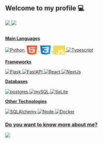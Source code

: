 ## Welcome to my profile 💻
<div>
   <a href="https://github.com/phdepaula">
   <img height="180em" src="https://github-readme-stats.vercel.app/api?username=phdepaula&theme=tokyonight"/>
   <img height="180em" src="https://github-readme-stats.vercel.app/api/top-langs/?username=phdepaula&theme=tokyonight&layout=compact&langs_count=8"/>
</div>
<div style="display: inline_block"><br>
  <p><strong>Main Languages</strong><p>
    <img align="center" alt="Python" height="30" width="40" src="https://cdn.jsdelivr.net/gh/devicons/devicon/icons/python/python-original.svg">
    <img align="center" alt="HTML" height="30" width="40" src="https://raw.githubusercontent.com/devicons/devicon/master/icons/html5/html5-original.svg">
    <img align="center" alt="CSS" height="30" width="40" src="https://raw.githubusercontent.com/devicons/devicon/master/icons/css3/css3-original.svg">
    <img align="center" alt="Js" height="30" width="40" src="https://raw.githubusercontent.com/devicons/devicon/master/icons/javascript/javascript-plain.svg">
    <img align="center" alt="Typescript" height="30" width="40" src="https://cdn.jsdelivr.net/gh/devicons/devicon/icons/typescript/typescript-original.svg">

  <p><strong>Frameworks</strong><p>
    <img align="center" alt="Flask" height="30" width="40" src="https://cdn.jsdelivr.net/gh/devicons/devicon/icons/flask/flask-original.svg">
    <img align="center" alt="FastAPI" height="30" width="40" src="https://www.softformance.com/wp-content/uploads/2022/07/1.3-FastAPI-Logo.jpg">
    <img align="center" alt="React" height="30" width="40" src="https://cdn.jsdelivr.net/gh/devicons/devicon/icons/react/react-original.svg">
    <img align="center" alt="NextJs" height="30" width="40" src="https://cdn.jsdelivr.net/gh/devicons/devicon/icons/nextjs/nextjs-line.svg">

  <p><strong>Databases</strong><p>
    <img align="center" alt="postgres" height="30" width="40" src="https://cdn.jsdelivr.net/gh/devicons/devicon/icons/postgresql/postgresql-original.svg">
    <img align="center" alt="mySQL" height="30" width="40" src="https://cdn.jsdelivr.net/gh/devicons/devicon/icons/mysql/mysql-original.svg">
    <img align="center" alt="SqLite" height="30" width="40" src="https://upload.wikimedia.org/wikipedia/commons/thumb/9/97/Sqlite-square-icon.svg/2048px-Sqlite-square-icon.svg.png">
  
  <p><strong>Other Technologies</strong><p>
      <img align="center" alt="SQLAlchemy" height="30" width="40" src="https://cdn.jsdelivr.net/gh/devicons/devicon/icons/sqlalchemy/sqlalchemy-original.svg">
      <img align="center" alt="Node" height="30" width="40" src="https://cdn.jsdelivr.net/npm/devicons@1.8.0/!SVG/nodejs.svg">
      <img align="center" alt="Docker" height="30" width="40" src="https://images.crunchbase.com/image/upload/c_lpad,f_auto,q_auto:eco,dpr_1/ywjqppks5ffcnbfjuttq">
 </div>

### Do you want to know more about me?
 
<div> 
  <a href="https://www.linkedin.com/in/pedro-henrique-de-paula-alves-8995b9180" target="_blank"><img src="https://img.shields.io/badge/-LinkedIn-%230077B5?style=for-the-badge&logo=linkedin&logoColor=white" target="_blank"></a> 
 
</div>
